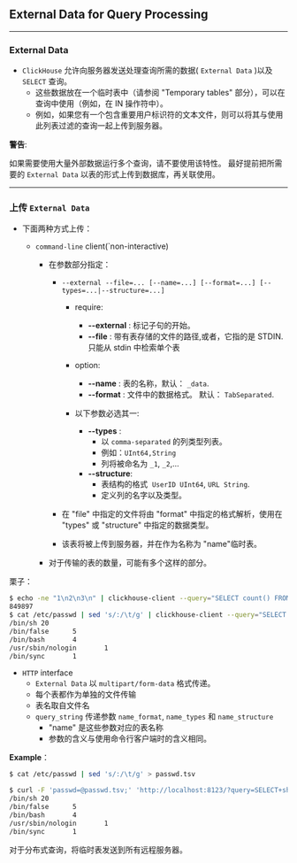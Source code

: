 ## External Data for Query Processing

---

### External Data

- `ClickHouse` 允许向服务器发送处理查询所需的数据( `External Data` )以及 `SELECT` 查询。
  - 这些数据放在一个临时表中（请参阅 "Temporary tables" 部分），可以在查询中使用（例如，在 IN 操作符中）。
  - 例如，如果您有一个包含重要用户标识符的文本文件，则可以将其与使用此列表过滤的查询一起上传到服务器。

**警告**: 

如果需要使用大量外部数据运行多个查询，请不要使用该特性。
最好提前把所需要的 `External Data` 以表的形式上传到数据库，再关联使用。

---

### 上传 `External Data`

- 下面两种方式上传：

  - `command-line` client(`non-interactive)
    - 在参数部分指定：
      - `--external --file=... [--name=...] [--format=...] [--types=...|--structure=...]`
      
        - require:
          - **--external** : 标记子句的开始。
          - **--file** : 带有表存储的文件的路径,或者，它指的是 STDIN. 只能从 stdin 中检索单个表
          
        - option:
          - **--name** : 表的名称，默认： `_data`.
          - **--format** : 文件中的数据格式。 默认： `TabSeparated`.
          
        - 以下参数必选其一:
          - **--types** : 
            - 以 `comma-separated` 的列类型列表。
            - 例如：`UInt64,String`
            - 列将被命名为 `_1`, `_2`,...
          - **--structure**: 
            - 表结构的格式  `UserID UInt64`, `URL String`.
            - 定义列的名字以及类型。
      
      - 在 "file" 中指定的文件将由 "format" 中指定的格式解析，使用在 "types" 或 "structure" 中指定的数据类型。
      - 该表将被上传到服务器，并在作为名称为 "name"临时表。
           
    - 对于传输的表的数量，可能有多个这样的部分。

栗子：
```bash
$ echo -ne "1\n2\n3\n" | clickhouse-client --query="SELECT count() FROM test.visits WHERE TraficSourceID IN _data" --external --file=- --types=Int8
849897
$ cat /etc/passwd | sed 's/:/\t/g' | clickhouse-client --query="SELECT shell, count() AS c FROM passwd GROUP BY shell ORDER BY c DESC" --external --file=- --name=passwd --structure='login String, unused String, uid UInt16, gid UInt16, comment String, home String, shell String'
/bin/sh 20
/bin/false      5
/bin/bash       4
/usr/sbin/nologin       1
/bin/sync       1
```    
     
  - `HTTP` interface
    - `External Data` 以 `multipart/form-data` 格式传递。
    - 每个表都作为单独的文件传输
    - 表名取自文件名
    - `query_string` 传递参数 `name_format`, `name_types` 和 `name_structure`
      - "name" 是这些参数对应的表名称
      - 参数的含义与使用命令行客户端时的含义相同。

**Example**：

```bash
$ cat /etc/passwd | sed 's/:/\t/g' > passwd.tsv

$ curl -F 'passwd=@passwd.tsv;' 'http://localhost:8123/?query=SELECT+shell,+count()+AS+c+FROM+passwd+GROUP+BY+shell+ORDER+BY+c+DESC&passwd_structure=login+String,+unused+String,+uid+UInt16,+gid+UInt16,+comment+String,+home+String,+shell+String'
/bin/sh 20
/bin/false      5
/bin/bash       4
/usr/sbin/nologin       1
/bin/sync       1
```

对于分布式查询，将临时表发送到所有远程服务器。